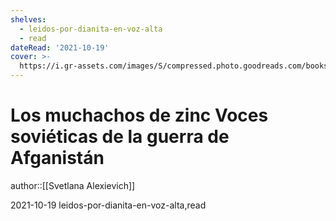 ```yaml
---
shelves:
  - leidos-por-dianita-en-voz-alta
  - read
dateRead: '2021-10-19'
cover: >-
  https://i.gr-assets.com/images/S/compressed.photo.goodreads.com/books/1468165474l/30982975.jpg
---
```

# Los muchachos de zinc Voces soviéticas de la guerra de Afganistán

author::[[Svetlana Alexievich]]

2021-10-19
leidos-por-dianita-en-voz-alta,read